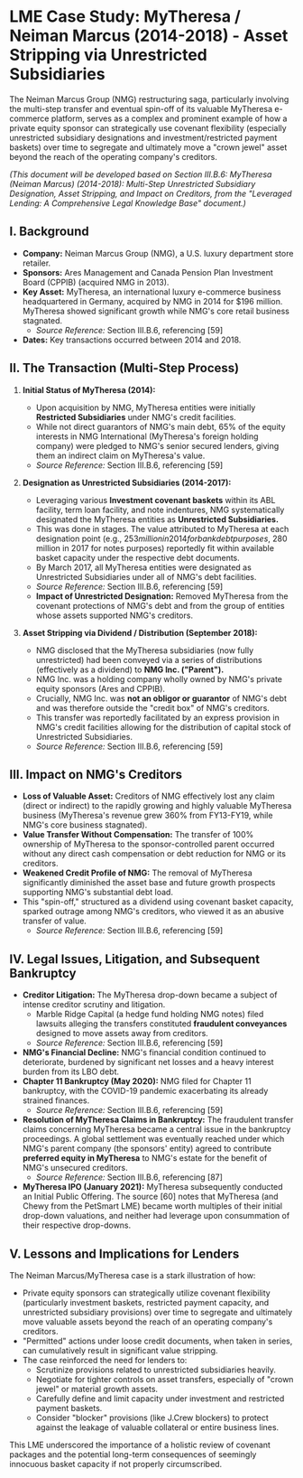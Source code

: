 # LME Case Study: MyTheresa / Neiman Marcus (2014-2018) - Asset Stripping via Unrestricted Subsidiaries

The Neiman Marcus Group (NMG) restructuring saga, particularly involving the multi-step transfer and eventual spin-off of its valuable MyTheresa e-commerce platform, serves as a complex and prominent example of how a private equity sponsor can strategically use covenant flexibility (especially unrestricted subsidiary designations and investment/restricted payment baskets) over time to segregate and ultimately move a "crown jewel" asset beyond the reach of the operating company's creditors.

*(This document will be developed based on Section III.B.6: MyTheresa (Neiman Marcus) (2014-2018): Multi-Step Unrestricted Subsidiary Designation, Asset Stripping, and Impact on Creditors, from the "Leveraged Lending: A Comprehensive Legal Knowledge Base" document.)*

## I. Background

*   **Company:** Neiman Marcus Group (NMG), a U.S. luxury department store retailer.
*   **Sponsors:** Ares Management and Canada Pension Plan Investment Board (CPPIB) (acquired NMG in 2013).
*   **Key Asset:** MyTheresa, an international luxury e-commerce business headquartered in Germany, acquired by NMG in 2014 for $196 million. MyTheresa showed significant growth while NMG's core retail business stagnated.
    *   *Source Reference:* Section III.B.6, referencing [59]
*   **Dates:** Key transactions occurred between 2014 and 2018.

## II. The Transaction (Multi-Step Process)

1.  **Initial Status of MyTheresa (2014):**
    *   Upon acquisition by NMG, MyTheresa entities were initially **Restricted Subsidiaries** under NMG's credit facilities.
    *   While not direct guarantors of NMG's main debt, 65% of the equity interests in NMG International (MyTheresa's foreign holding company) were pledged to NMG's senior secured lenders, giving them an indirect claim on MyTheresa's value.
    *   *Source Reference:* Section III.B.6, referencing [59]

2.  **Designation as Unrestricted Subsidiaries (2014-2017):**
    *   Leveraging various **Investment covenant baskets** within its ABL facility, term loan facility, and note indentures, NMG systematically designated the MyTheresa entities as **Unrestricted Subsidiaries.**
    *   This was done in stages. The value attributed to MyTheresa at each designation point (e.g., $253 million in 2014 for bank debt purposes, ~$280 million in 2017 for notes purposes) reportedly fit within available basket capacity under the respective debt documents.
    *   By March 2017, all MyTheresa entities were designated as Unrestricted Subsidiaries under all of NMG's debt facilities.
    *   *Source Reference:* Section III.B.6, referencing [59]
    *   **Impact of Unrestricted Designation:** Removed MyTheresa from the covenant protections of NMG's debt and from the group of entities whose assets supported NMG's creditors.

3.  **Asset Stripping via Dividend / Distribution (September 2018):**
    *   NMG disclosed that the MyTheresa subsidiaries (now fully unrestricted) had been conveyed via a series of distributions (effectively as a dividend) to **NMG Inc. ("Parent").**
    *   NMG Inc. was a holding company wholly owned by NMG's private equity sponsors (Ares and CPPIB).
    *   Crucially, NMG Inc. was **not an obligor or guarantor** of NMG's debt and was therefore outside the "credit box" of NMG's creditors.
    *   This transfer was reportedly facilitated by an express provision in NMG's credit facilities allowing for the distribution of capital stock of Unrestricted Subsidiaries.
    *   *Source Reference:* Section III.B.6, referencing [59]

## III. Impact on NMG's Creditors

*   **Loss of Valuable Asset:** Creditors of NMG effectively lost any claim (direct or indirect) to the rapidly growing and highly valuable MyTheresa business (MyTheresa's revenue grew 360% from FY13-FY19, while NMG's core business stagnated).
*   **Value Transfer Without Compensation:** The transfer of 100% ownership of MyTheresa to the sponsor-controlled parent occurred without any direct cash compensation or debt reduction for NMG or its creditors.
*   **Weakened Credit Profile of NMG:** The removal of MyTheresa significantly diminished the asset base and future growth prospects supporting NMG's substantial debt load.
*   This "spin-off," structured as a dividend using covenant basket capacity, sparked outrage among NMG's creditors, who viewed it as an abusive transfer of value.
    *   *Source Reference:* Section III.B.6, referencing [59]

## IV. Legal Issues, Litigation, and Subsequent Bankruptcy

*   **Creditor Litigation:** The MyTheresa drop-down became a subject of intense creditor scrutiny and litigation.
    *   Marble Ridge Capital (a hedge fund holding NMG notes) filed lawsuits alleging the transfers constituted **fraudulent conveyances** designed to move assets away from creditors.
    *   *Source Reference:* Section III.B.6, referencing [59]
*   **NMG's Financial Decline:** NMG's financial condition continued to deteriorate, burdened by significant net losses and a heavy interest burden from its LBO debt.
*   **Chapter 11 Bankruptcy (May 2020):** NMG filed for Chapter 11 bankruptcy, with the COVID-19 pandemic exacerbating its already strained finances.
    *   *Source Reference:* Section III.B.6, referencing [59]
*   **Resolution of MyTheresa Claims in Bankruptcy:** The fraudulent transfer claims concerning MyTheresa became a central issue in the bankruptcy proceedings. A global settlement was eventually reached under which NMG's parent company (the sponsors' entity) agreed to contribute **preferred equity in MyTheresa** to NMG's estate for the benefit of NMG's unsecured creditors.
    *   *Source Reference:* Section III.B.6, referencing [87]
*   **MyTheresa IPO (January 2021):** MyTheresa subsequently conducted an Initial Public Offering. The source [60] notes that MyTheresa (and Chewy from the PetSmart LME) became worth multiples of their initial drop-down valuations, and neither had leverage upon consummation of their respective drop-downs.

## V. Lessons and Implications for Lenders

The Neiman Marcus/MyTheresa case is a stark illustration of how:
*   Private equity sponsors can strategically utilize covenant flexibility (particularly investment baskets, restricted payment capacity, and unrestricted subsidiary provisions) over time to segregate and ultimately move valuable assets beyond the reach of an operating company's creditors.
*   "Permitted" actions under loose credit documents, when taken in series, can cumulatively result in significant value stripping.
*   The case reinforced the need for lenders to:
    *   Scrutinize provisions related to unrestricted subsidiaries heavily.
    *   Negotiate for tighter controls on asset transfers, especially of "crown jewel" or material growth assets.
    *   Carefully define and limit capacity under investment and restricted payment baskets.
    *   Consider "blocker" provisions (like J.Crew blockers) to protect against the leakage of valuable collateral or entire business lines.

This LME underscored the importance of a holistic review of covenant packages and the potential long-term consequences of seemingly innocuous basket capacity if not properly circumscribed.
